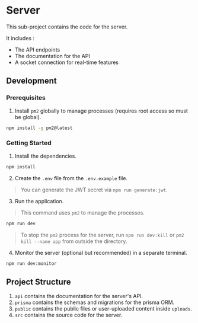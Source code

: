 # Server

This sub-project contains the code for the server.

It includes :
* The API endpoints
* The documentation for the API
* A socket connection for real-time features

## Development

### Prerequisites

1. Install `pm2` globally to manage processes (requires root access so must be global).

```bash
npm install -g pm2@latest
```

### Getting Started

1. Install the dependencies.

```bash
npm install
```

2. Create the `.env` file from the `.env.example` file.

> You can generate the JWT secret via `npm run generate:jwt`.

3. Run the application.

> This command uses `pm2` to manage the processes.

```bash
npm run dev
```

> To stop the `pm2` process for the server, run `npm run dev:kill` or `pm2 kill --name app` from outside the directory.  

4. Monitor the server (optional but recommended) in a separate terminal.

```bash
npm run dev:monitor
```

## Project Structure

1. `api` contains the documentation for the server's API.
2. `prisma` contains the schemas and migrations for the prisma ORM.
3. `public` contains the public files or user-uploaded content inside `uploads`.
4. `src` contains the source code for the server.
